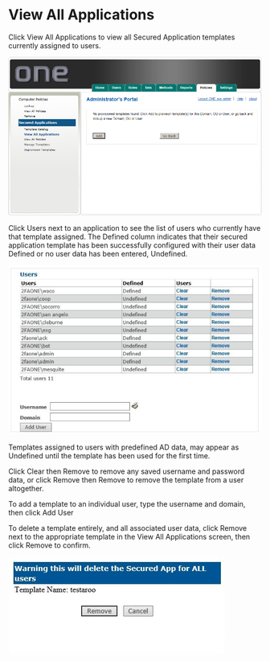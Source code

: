 # View All Applications

Click View All Applications to view all Secured Application templates currently assigned to users. 

![View All Apps](images/ssoViewAll.png)


Click Users next to an application to see the list of users who currently have that template assigned. The Defined column indicates that their secured application template has been successfully configured with their user data Defined or no user data has been entered, Undefined. 

![SSo Users](images/ssoUsers.jpg)

Templates assigned to users with predefined AD data, may appear as Undefined until the template has been used for the first time.

Click Clear then Remove to remove any saved username and password data, or click Remove then Remove to remove the template from a user altogether.


To add a template to an individual user, type the username and domain, then click Add User


To delete a template entirely, and all associated user data, click Remove next to the appropriate template in the View All Applications screen, then click Remove to confirm. 

![Delete Tempalte](images/ssoDeleteTemplate.jpg)


